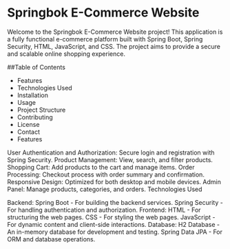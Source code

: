# Springbok E-Commerce Website

Welcome to the Springbok E-Commerce Website project! This application is a fully functional e-commerce platform built with Spring Boot, Spring Security, HTML, JavaScript, and CSS. The project aims to provide a secure and scalable online shopping experience.

##Table of Contents

- Features
- Technologies Used
- Installation
- Usage
- Project Structure
- Contributing
- License
- Contact
- Features

User Authentication and Authorization: Secure login and registration with Spring Security.
Product Management: View, search, and filter products.
Shopping Cart: Add products to the cart and manage items.
Order Processing: Checkout process with order summary and confirmation.
Responsive Design: Optimized for both desktop and mobile devices.
Admin Panel: Manage products, categories, and orders.
Technologies Used

Backend:
Spring Boot - For building the backend services.
Spring Security - For handling authentication and authorization.
Frontend:
HTML - For structuring the web pages.
CSS - For styling the web pages.
JavaScript - For dynamic content and client-side interactions.
Database:
H2 Database - An in-memory database for development and testing.
Spring Data JPA - For ORM and database operations.
